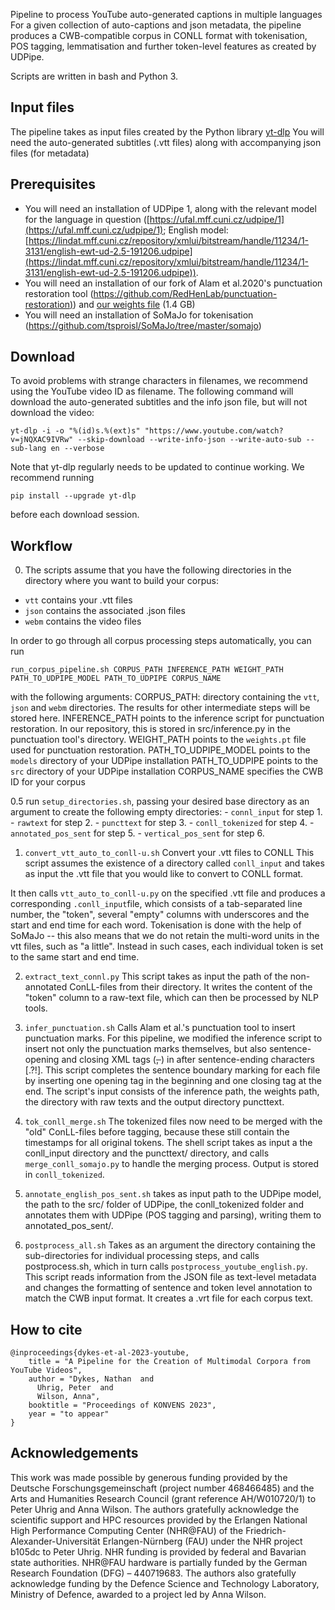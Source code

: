 Pipeline to process YouTube auto-generated captions in multiple languages
For a given collection of auto-captions and json metadata, the pipeline produces a CWB-compatible corpus in CONLL format with tokenisation, POS tagging, lemmatisation and further token-level features as created by UDPipe.

Scripts are written in bash and Python 3.

## Input files ##
The pipeline takes as input files created by the Python library [yt-dlp](https://pypi.org/project/yt-dlp/)
You will need the auto-generated subtitles (.vtt files) along with accompanying json files (for metadata)

## Prerequisites ##
- You will need an installation of UDPipe 1, along with the relevant model for the language in question ([https://ufal.mff.cuni.cz/udpipe/1](https://ufal.mff.cuni.cz/udpipe/1); English model: [https://lindat.mff.cuni.cz/repository/xmlui/bitstream/handle/11234/1-3131/english-ewt-ud-2.5-191206.udpipe](https://lindat.mff.cuni.cz/repository/xmlui/bitstream/handle/11234/1-3131/english-ewt-ud-2.5-191206.udpipe)).
- You will need an installation of our fork of Alam et al.2020's punctuation restoration tool ([https://github.com/RedHenLab/punctuation-restoration)](https://github.com/RedHenLab/punctuation-restoration)) and [our weights file](http://go.redhenlab.org/pgu/punctuation_restoration/) (1.4 GB)
- You will need an installation of SoMaJo for tokenisation (https://github.com/tsproisl/SoMaJo/tree/master/somajo)

## Download ##
To avoid problems with strange characters in filenames, we recommend using the YouTube video ID as filename. The following command will download the auto-generated subtitles and the info json file, but will not download the video:
```
yt-dlp -i -o "%(id)s.%(ext)s" "https://www.youtube.com/watch?v=jNQXAC9IVRw" --skip-download --write-info-json --write-auto-sub --sub-lang en --verbose
```
Note that yt-dlp regularly needs to be updated to continue working. We recommend running
```
pip install --upgrade yt-dlp
```
before each download session.

## Workflow ##

0. The scripts assume that you have the following directories in the directory where you want to build your corpus:
- `vtt` contains your .vtt files
- `json` contains the associated .json files
- `webm` contains the video files

In order to go through all corpus processing steps automatically, you can run

```run_corpus_pipeline.sh CORPUS_PATH INFERENCE_PATH WEIGHT_PATH PATH_TO_UDPIPE_MODEL PATH_TO_UDPIPE CORPUS_NAME```

with the following arguments:
CORPUS_PATH: directory containing the `vtt`, `json` and `webm` directories. The results for other intermediate steps will be stored here.
INFERENCE_PATH points to the inference script for punctuation restoration. In our repository, this is stored in src/inference.py in the punctuation tool's directory.
WEIGHT_PATH points to the `weights.pt` file used for punctuation restoration.
PATH_TO_UDPIPE_MODEL points to the `models` directory of your UDPipe installation
PATH_TO_UDPIPE points to the `src` directory of your UDPipe installation
CORPUS_NAME specifies the CWB ID for your corpus

0.5 run `setup_directories.sh`, passing your desired base directory as an argument to create the following empty directories:
    - `connl_input` for step 1.
    - `rawtext` for step 2.
    - `puncttext` for step 3.
    - `conll_tokenized` for step 4.
    - `annotated_pos_sent` for step 5.
    - `vertical_pos_sent` for step 6.
    
1. `convert_vtt_auto_to_conll-u.sh` Convert your .vtt files to CONLL
This script assumes the existence of a directory called `conll_input` and takes as input the .vtt file that you would like to convert to CONLL format.

It then calls `vtt_auto_to_conll-u.py` on the specified .vtt file and produces a corresponding `.conll_input`file, which consists of a tab-separated line number, the "token", several "empty" columns with underscores and the start and end time for each word. Tokenisation is done with the help of SoMaJo -- this also means that we do not retain the multi-word units in the vtt files, such as "a little". Instead in such cases, each individual token is set to the same start and end time.

2. `extract_text_connl.py`
This script takes as input the path of the non-annotated ConLL-files from their directory. It writes the content of the "token" column to a raw-text file, which can then be processed by NLP tools.

3. `infer_punctuation.sh`
Calls Alam et al.'s punctuation tool to insert punctuation marks. For this pipeline, we modified the inference script to insert not only the punctuation marks themselves, but also sentence-opening and closing XML tags (<s>, </s>) in after sentence-ending characters [\.\?!]. This script completes the sentence boundary marking for each file by inserting one opening tag in the beginning and one closing tag at the end.
The script's input consists of the inference path, the weights path, the directory with raw texts and the output directory puncttext.

4. `tok_conll_merge.sh`
The tokenized files now need to be merged with the "old" ConLL-files before tagging, because these still contain the timestamps for all original tokens. The shell script takes as input a the conll_input directory and the puncttext/ directory, and calls `merge_conll_somajo.py` to handle the merging process. Output is stored in `conll_tokenized`.

5. `annotate_english_pos_sent.sh`
takes as input path to the UDPipe model, the path to the src/ folder of UDPipe, the conll_tokenized folder and annotates them with UDPipe (POS tagging and parsing), writing them to annotated_pos_sent/.

6. `postprocess_all.sh`
Takes as an argument the directory containing the sub-directories for individual processing steps, and calls postprocess.sh, which in turn calls `postprocess_youtube_english.py`. This script reads information from the JSON file as text-level metadata and changes the formatting of sentence and token level annotation to match the CWB input format. It creates a .vrt file for each corpus text.

## How to cite ##
```
@inproceedings{dykes-et-al-2023-youtube,
    title = "A Pipeline for the Creation of Multimodal Corpora from YouTube Videos",
    author = "Dykes, Nathan  and
      Uhrig, Peter  and
      Wilson, Anna",
    booktitle = "Proceedings of KONVENS 2023",
    year = "to appear"
}
```
## Acknowledgements ##
This work was made possible by generous funding provided by the Deutsche Forschungsgemeinschaft (project number 468466485) and the Arts and Humanities Research Council (grant reference AH/W010720/1) to Peter Uhrig and Anna Wilson. The authors gratefully acknowledge the scientific support and HPC resources provided by the Erlangen National High Performance Computing Center (NHR@FAU) of the Friedrich-Alexander-Universität Erlangen-Nürnberg (FAU) under the NHR project b105dc to Peter Uhrig. NHR funding is provided by federal and Bavarian state authorities. NHR@FAU hardware is partially funded by the German Research Foundation (DFG) – 440719683. The authors also gratefully acknowledge funding by the Defence Science and Technology Laboratory, Ministry of Defence, awarded to a project led by Anna Wilson.
